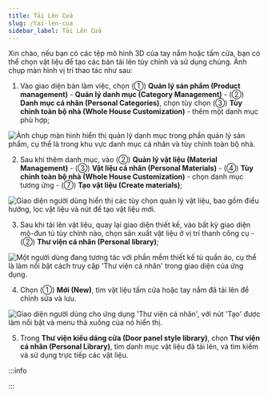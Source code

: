 ```yaml
---
title: Tải Lên Cửa
slug: /tai-len-cua
sidebar_label: Tải Lên Cửa
---
```


Xin chào, nếu bạn có các tệp mô hình 3D của tay nắm hoặc tấm cửa, bạn có thể chọn vật liệu để tạo các bản tải lên tùy chỉnh và sử dụng chúng. Ảnh chụp màn hình vị trí thao tác như sau:

1. Vào giao diện bàn làm việc, chọn (①) **Quản lý sản phẩm (Product management)** - **Quản lý danh mục (Category Management)** - (②) **Danh mục cá nhân (Personal Categories)**, chọn tùy chọn (③) **Tùy chỉnh toàn bộ nhà (Whole House Customization)** - thêm một danh mục phù hợp;

![Ảnh chụp màn hình hiển thị quản lý danh mục trong phần quản lý sản phẩm, cụ thể là trong khu vực danh mục cá nhân và tùy chỉnh toàn bộ nhà.](https://storage.googleapis.com/jegavn_kb/images/b462317f-50a2-4a65-b405-d1c727e65a5c.png)

2. Sau khi thêm danh mục, vào (②) **Quản lý vật liệu (Material Management)** - (③) **Vật liệu cá nhân (Personal Materials)** - (④) **Tùy chỉnh toàn bộ nhà (Whole House Customization)** - chọn danh mục tương ứng - (⑦) **Tạo vật liệu (Create materials)**;

![Giao diện người dùng hiển thị các tùy chọn quản lý vật liệu, bao gồm điều hướng, lọc vật liệu và nút để tạo vật liệu mới.](https://storage.googleapis.com/jegavn_kb/images/b5efcb11-0417-4e97-a08b-f8bfa545aa5c.png)

3. Sau khi tải lên vật liệu, quay lại giao diện thiết kế, vào bất kỳ giao diện mô-đun tủ tùy chỉnh nào, chọn sản xuất vật liệu ở vị trí thanh công cụ - (②) **Thư viện cá nhân (Personal library)**;

![Một người dùng đang tương tác với phần mềm thiết kế tủ quần áo, cụ thể là làm nổi bật cách truy cập 'Thư viện cá nhân' trong giao diện của ứng dụng.](https://storage.googleapis.com/jegavn_kb/images/c422ebc9-3a58-445c-9531-933188dd4092.png)

4. Chọn (①) **Mới (New)**, tìm vật liệu tấm cửa hoặc tay nắm đã tải lên để chỉnh sửa và lưu.

![Giao diện người dùng cho ứng dụng 'Thư viện cá nhân', với nút 'Tạo' được làm nổi bật và menu thả xuống của nó hiển thị.](https://storage.googleapis.com/jegavn_kb/images/35804c56-b24d-42ff-bd4b-0d83fecbe0ce.png)

5. Trong **Thư viện kiểu dáng cửa (Door panel style library)**, chọn **Thư viện cá nhân (Personal Library)**, tìm danh mục vật liệu đã tải lên, và tìm kiếm và sử dụng trực tiếp các vật liệu.

:::info

:::